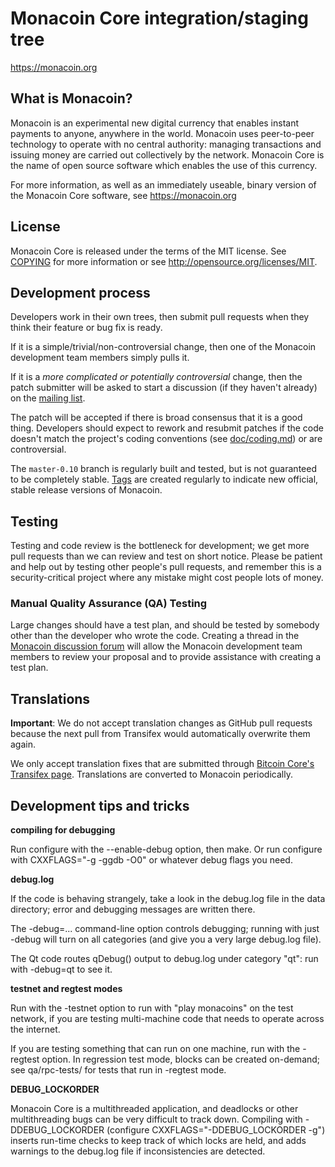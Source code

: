 Monacoin Core integration/staging tree
=====================================

https://monacoin.org

What is Monacoin?
----------------

Monacoin is an experimental new digital currency that enables instant payments to
anyone, anywhere in the world. Monacoin uses peer-to-peer technology to operate
with no central authority: managing transactions and issuing money are carried
out collectively by the network. Monacoin Core is the name of open source
software which enables the use of this currency.

For more information, as well as an immediately useable, binary version of
the Monacoin Core software, see https://monacoin.org

License
-------

Monacoin Core is released under the terms of the MIT license. See [COPYING](COPYING) for more
information or see http://opensource.org/licenses/MIT.

Development process
-------------------

Developers work in their own trees, then submit pull requests when they think
their feature or bug fix is ready.

If it is a simple/trivial/non-controversial change, then one of the Monacoin
development team members simply pulls it.

If it is a *more complicated or potentially controversial* change, then the patch
submitter will be asked to start a discussion (if they haven't already) on the
[mailing list](https://groups.google.com/forum/#!forum/monacoin-dev).

The patch will be accepted if there is broad consensus that it is a good thing.
Developers should expect to rework and resubmit patches if the code doesn't
match the project's coding conventions (see [doc/coding.md](doc/coding.md)) or are
controversial.

The `master-0.10` branch is regularly built and tested, but is not guaranteed to be
completely stable. [Tags](https://github.com/monacoinproject/monacoin/tags) are created
regularly to indicate new official, stable release versions of Monacoin.

Testing
-------

Testing and code review is the bottleneck for development; we get more pull
requests than we can review and test on short notice. Please be patient and help out by testing
other people's pull requests, and remember this is a security-critical project where any mistake might cost people
lots of money.

### Manual Quality Assurance (QA) Testing

Large changes should have a test plan, and should be tested by somebody other
than the developer who wrote the code.
Creating a thread in the [Monacoin discussion forum](https://monacointalk.org/index.php?board=2.0) will allow the Monacoin
development team members to review your proposal and to provide assistance with creating a test plan. 


Translations
------------

**Important**: We do not accept translation changes as GitHub pull requests because the next
pull from Transifex would automatically overwrite them again.

We only accept translation fixes that are submitted through [Bitcoin Core's Transifex page](https://www.transifex.com/projects/p/bitcoin/).
Translations are converted to Monacoin periodically.

Development tips and tricks
---------------------------

**compiling for debugging**

Run configure with the --enable-debug option, then make. Or run configure with
CXXFLAGS="-g -ggdb -O0" or whatever debug flags you need.

**debug.log**

If the code is behaving strangely, take a look in the debug.log file in the data directory;
error and debugging messages are written there.

The -debug=... command-line option controls debugging; running with just -debug will turn
on all categories (and give you a very large debug.log file).

The Qt code routes qDebug() output to debug.log under category "qt": run with -debug=qt
to see it.

**testnet and regtest modes**

Run with the -testnet option to run with "play monacoins" on the test network, if you
are testing multi-machine code that needs to operate across the internet.

If you are testing something that can run on one machine, run with the -regtest option.
In regression test mode, blocks can be created on-demand; see qa/rpc-tests/ for tests
that run in -regtest mode.

**DEBUG_LOCKORDER**

Monacoin Core is a multithreaded application, and deadlocks or other multithreading bugs
can be very difficult to track down. Compiling with -DDEBUG_LOCKORDER (configure
CXXFLAGS="-DDEBUG_LOCKORDER -g") inserts run-time checks to keep track of which locks
are held, and adds warnings to the debug.log file if inconsistencies are detected.
